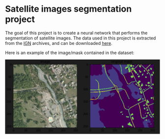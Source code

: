# Satellite images segmentation project

The goal of this project is to create a neural network that performs the segmentation of satellite images.
The data used in this project is extracted from the [IGN](https://geoservices.ign.fr/telechargement) archives, and can be downloaded [here](https://drive.google.com/file/d/1y73mUPzS5Hhq1RjPXc9bxch-Nv6HlJem/view?usp=sharing).

Here is an example of the image/mask contained in the dataset:

<img src="readme/example.png" width=550px% title="example of segmentation"/>
